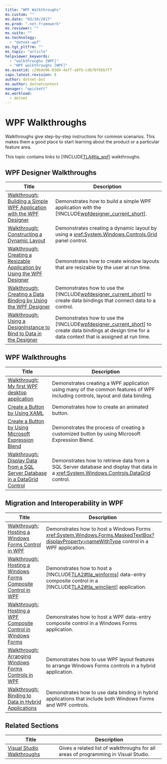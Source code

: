 ```yaml
---
title: "WPF Walkthroughs"
ms.custom: ""
ms.date: "03/30/2017"
ms.prod: ".net-framework"
ms.reviewer: ""
ms.suite: ""
ms.technology: 
  - "dotnet-wpf"
ms.tgt_pltfrm: ""
ms.topic: "article"
helpviewer_keywords: 
  - "walkthroughs [WPF]"
  - "WPF walkthroughs [WPF]"
ms.assetid: c29bde96-0389-4aff-a9fb-cd678f66b7f7
caps.latest.revision: 8
author: dotnet-bot
ms.author: dotnetcontent
manager: "wpickett"
ms.workload: 
  - dotnet
---
```

# WPF Walkthroughs
Walkthroughs give step-by-step instructions for common scenarios. This makes them a good place to start learning about the product or a particular feature area.  
  
 This topic contains links to [!INCLUDE[TLA#tla_wpf](../../../../includes/tlasharptla-wpf-md.md)] walkthroughs.  
  
## WPF Designer Walkthroughs  
  
|Title|Description|  
|-----------|-----------------|  
|[Walkthrough: Building a Simple WPF Application with the WPF Designer](http://msdn.microsoft.com/library/2d412231-dbdf-4e69-b060-4f2b246c2027)|Demonstrates how to build a simple WPF application with the [!INCLUDE[wpfdesigner_current_short](../../../../includes/wpfdesigner-current-short-md.md)].|  
|[Walkthrough: Constructing a Dynamic Layout](http://msdn.microsoft.com/library/483aafbb-b29d-435a-b956-8e4f67cd4a0f)|Demonstrates creating a dynamic layout by using a <xref:System.Windows.Controls.Grid> panel control.|  
|[Walkthrough: Creating a Resizable Application by Using the WPF Designer](http://msdn.microsoft.com/library/18f5271e-4dc6-4eef-bc20-bb8862045d2e)|Demonstrates how to create window layouts that are resizable by the user at run time.|  
|[Walkthrough: Creating a Data Binding by Using the WPF Designer](http://msdn.microsoft.com/library/8a79ed20-d59f-46b8-944f-6fd5dbb4e278)|Demonstrates how to use the [!INCLUDE[wpfdesigner_current_short](../../../../includes/wpfdesigner-current-short-md.md)] to create data bindings that connect data to a control.|  
|[Walkthrough: Using a DesignInstance to Bind to Data in the Designer](http://msdn.microsoft.com/library/a4d3747a-bd43-42bc-b66d-477856a6769c)|Demonstrates how to use the [!INCLUDE[wpfdesigner_current_short](../../../../includes/wpfdesigner-current-short-md.md)] to create data bindings at design time for a data context that is assigned at run time.|  
  
## WPF Walkthroughs  
  
|Title|Description|  
|-----------|-----------------|  
|[Walkthrough: My first WPF desktop application](../../../../docs/framework/wpf/getting-started/walkthrough-my-first-wpf-desktop-application.md)|Demonstrates creating a WPF application using many of the common features of WPF including controls, layout and data binding.|  
|[Create a Button by Using XAML](../../../../docs/framework/wpf/controls/walkthrough-create-a-button-by-using-xaml.md)|Demonstrates how to create an animated button.|  
|[Create a Button by Using Microsoft Expression Blend](../../../../docs/framework/wpf/controls/walkthrough-create-a-button-by-using-microsoft-expression-blend.md)|Demonstrates the process of creating a customized button by using Microsoft Expression Blend.|  
|[Walkthrough: Display Data from a SQL Server Database in a DataGrid Control](../../../../docs/framework/wpf/controls/walkthrough-display-data-from-a-sql-server-database-in-a-datagrid-control.md)|Demonstrates how to retrieve data from a SQL Server database and display that data in a <xref:System.Windows.Controls.DataGrid> control.|  
  
## Migration and Interoperability in WPF  
  
|Title|Description|  
|-----------|-----------------|  
|[Walkthrough: Hosting a Windows Forms Control in WPF](../../../../docs/framework/wpf/advanced/walkthrough-hosting-a-windows-forms-control-in-wpf.md)|Demonstrates how to host a Windows Forms <xref:System.Windows.Forms.MaskedTextBox?displayProperty=nameWithType> control in a WPF application.|  
|[Walkthrough: Hosting a Windows Forms Composite Control in WPF](../../../../docs/framework/wpf/advanced/walkthrough-hosting-a-windows-forms-composite-control-in-wpf.md)|Demonstrates how to host a [!INCLUDE[TLA2#tla_winforms](../../../../includes/tla2sharptla-winforms-md.md)] data-entry composite control in a [!INCLUDE[TLA2#tla_winclient](../../../../includes/tla2sharptla-winclient-md.md)] application.|  
|[Walkthrough: Hosting a WPF Composite Control in Windows Forms](../../../../docs/framework/wpf/advanced/walkthrough-hosting-a-wpf-composite-control-in-windows-forms.md)|Demonstrates how to host a WPF data-entry composite control in a Windows Forms application.|  
|[Walkthrough: Arranging Windows Forms Controls in WPF](../../../../docs/framework/wpf/advanced/walkthrough-arranging-windows-forms-controls-in-wpf.md)|Demonstrates how to use WPF layout features to arrange Windows Forms controls in a hybrid application.|  
|[Walkthrough: Binding to Data in Hybrid Applications](../../../../docs/framework/wpf/advanced/walkthrough-binding-to-data-in-hybrid-applications.md)|Demonstrates how to use data binding in hybrid applications that include both Windows Forms and WPF controls.|  
  
## Related Sections  
  
|Title|Description|  
|-----------|-----------------|  
|[Visual Studio Walkthroughs](http://msdn.microsoft.com/library/f5399a1f-2d3d-42fb-b989-134ccda2159f)|Gives a related list of walkthroughs for all areas of programming in Visual Studio.|

